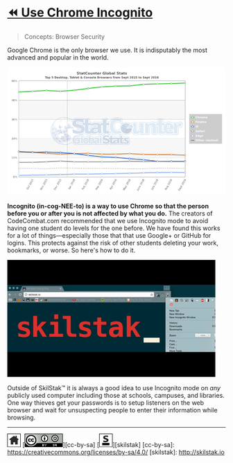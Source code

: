 # [⏪ Use Chrome Incognito](/README.md)

> Concepts: Browser Security 

Google Chrome is the only browser we use.  It is indisputably the
most advanced and popular in the world.

![](/assets/browsers.png)

**Incognito (in-cog-NEE-to) is a way to use Chrome so that the
person before you or after you is not affected by what you do.**
The creators of CodeCombat.com recommended that we use Incognito
mode to avoid having one student do levels for the one before. We
have found this works for a lot of things—especially those that
that use Google+ or GitHub for logins. This protects against the
risk of other students deleting your work, bookmarks, or worse. So
here's how to do it.

![incognito](/assets/incognito.gif)

Outside of SkilStak™ it is always a good idea to use Incognito mode on
*any* publicly used computer including those at schools, campuses,
and libraries. One way thieves get your passwords is to setup
listeners on the web browser and wait for unsuspecting people to enter
their information while browsing.

---
[![home](/assets/home-bw.png)](/README.md)
[![cc-by-sa](/assets/cc-by-sa.png)][cc-by-sa]
[![skilstak](/assets/skilstak-logo-bw.png)][skilstak]
[cc-by-sa]: https://creativecommons.org/licenses/by-sa/4.0/
[skilstak]: http://skilstak.io

